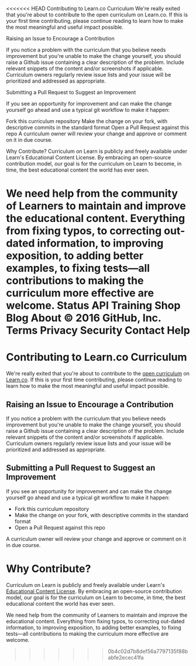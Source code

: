 <<<<<<< HEAD
Contributing to Learn.co Curriculum
We're really exited that you're about to contribute to the open curriculum on Learn.co. If this is your first time contributing, please continue reading to learn how to make the most meaningful and useful impact possible.

Raising an Issue to Encourage a Contribution

If you notice a problem with the curriculum that you believe needs improvement but you're unable to make the change yourself, you should raise a Github issue containing a clear description of the problem. Include relevant snippets of the content and/or screenshots if applicable. Curriculum owners regularly review issue lists and your issue will be prioritized and addressed as appropriate.

Submitting a Pull Request to Suggest an Improvement

If you see an opportunity for improvement and can make the change yourself go ahead and use a typical git workflow to make it happen:

Fork this curriculum repository
Make the change on your fork, with descriptive commits in the standard format
Open a Pull Request against this repo
A curriculum owner will review your change and approve or comment on it in due course.

Why Contribute?
Curriculum on Learn is publicly and freely available under Learn's Educational Content License. By embracing an open-source contribution model, our goal is for the curriculum on Learn to become, in time, the best educational content the world has ever seen.

We need help from the community of Learners to maintain and improve the educational content. Everything from fixing typos, to correcting out-dated information, to improving exposition, to adding better examples, to fixing tests—all contributions to making the curriculum more effective are welcome.
Status API Training Shop Blog About
© 2016 GitHub, Inc. Terms Privacy Security Contact Help
=======
# Contributing to Learn.co Curriculum

We're really exited that you're about to contribute to the [open curriculum](https://learn.co/content-license) on [Learn.co](https://learn.co). If this is your first time contributing, please continue reading to learn how to make the most meaningful and useful impact possible.

## Raising an Issue to Encourage a Contribution

If you notice a problem with the curriculum that you believe needs improvement
but you're unable to make the change yourself, you should raise a Github issue
containing a clear description of the problem. Include relevant snippets of
the content and/or screenshots if applicable. Curriculum owners regularly review
issue lists and your issue will be prioritized and addressed as appropriate.

## Submitting a Pull Request to Suggest an Improvement

If you see an opportunity for improvement and can make the change yourself go
ahead and use a typical git workflow to make it happen:

* Fork this curriculum repository
* Make the change on your fork, with descriptive commits in the standard format
* Open a Pull Request against this repo

A curriculum owner will review your change and approve or comment on it in due
course.

# Why Contribute?

Curriculum on Learn is publicly and freely available under Learn's
[Educational Content License](https://learn.co/content-license). By
embracing an open-source contribution model, our goal is for the curriculum
on Learn to become, in time, the best educational content the world has
ever seen.

We need help from the community of Learners to maintain and improve the
educational content. Everything from fixing typos, to correcting
out-dated information, to improving exposition, to adding better examples,
to fixing tests—all contributions to making the curriculum more effective are
welcome.
>>>>>>> 0b4c02d7b8def56a7797135f88babfe2ecec41fa
